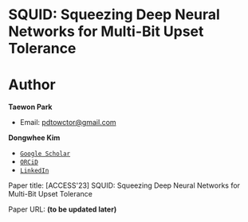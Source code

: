 # SQUID: Squeezing Deep Neural Networks for Multi-Bit Upset Tolerance

# Author

**Taewon Park** 
- Email: pdtowctor@gmail.com

**Dongwhee Kim**
- [```Google Scholar```](https://scholar.google.com/citations?user=8xzqA8YAAAAJ&hl=ko&oi=ao)
- [```ORCiD```](https://orcid.org/0009-0007-1673-1931?fbclid=PAAabkpwNHesKweJ6F2eGZDnFa2sch2211hf6ZY825YKuli5V7lcN7VIfT0CA)
- [```LinkedIn```](https://www.linkedin.com/in/dongwhee-kim-5753a8290)

Paper title: [ACCESS'23] SQUID: Squeezing Deep Neural Networks for Multi-Bit Upset Tolerance

Paper URL: **(to be updated later)**
